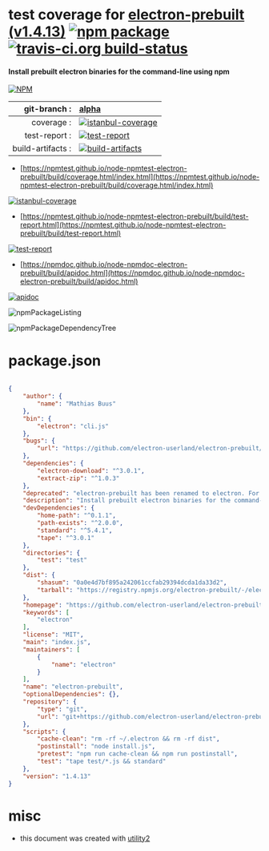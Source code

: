 # test coverage for  [electron-prebuilt (v1.4.13)](https://github.com/electron-userland/electron-prebuilt#readme)  [![npm package](https://img.shields.io/npm/v/npmtest-electron-prebuilt.svg?style=flat-square)](https://www.npmjs.org/package/npmtest-electron-prebuilt) [![travis-ci.org build-status](https://api.travis-ci.org/npmtest/node-npmtest-electron-prebuilt.svg)](https://travis-ci.org/npmtest/node-npmtest-electron-prebuilt)
#### Install prebuilt electron binaries for the command-line using npm

[![NPM](https://nodei.co/npm/electron-prebuilt.png?downloads=true&downloadRank=true&stars=true)](https://www.npmjs.com/package/electron-prebuilt)

| git-branch : | [alpha](https://github.com/npmtest/node-npmtest-electron-prebuilt/tree/alpha)|
|--:|:--|
| coverage : | [![istanbul-coverage](https://npmtest.github.io/node-npmtest-electron-prebuilt/build/coverage.badge.svg)](https://npmtest.github.io/node-npmtest-electron-prebuilt/build/coverage.html/index.html)|
| test-report : | [![test-report](https://npmtest.github.io/node-npmtest-electron-prebuilt/build/test-report.badge.svg)](https://npmtest.github.io/node-npmtest-electron-prebuilt/build/test-report.html)|
| build-artifacts : | [![build-artifacts](https://npmtest.github.io/node-npmtest-electron-prebuilt/glyphicons_144_folder_open.png)](https://github.com/npmtest/node-npmtest-electron-prebuilt/tree/gh-pages/build)|

- [https://npmtest.github.io/node-npmtest-electron-prebuilt/build/coverage.html/index.html](https://npmtest.github.io/node-npmtest-electron-prebuilt/build/coverage.html/index.html)

[![istanbul-coverage](https://npmtest.github.io/node-npmtest-electron-prebuilt/build/screenCapture.buildCi.browser.%252Ftmp%252Fbuild%252Fcoverage.lib.html.png)](https://npmtest.github.io/node-npmtest-electron-prebuilt/build/coverage.html/index.html)

- [https://npmtest.github.io/node-npmtest-electron-prebuilt/build/test-report.html](https://npmtest.github.io/node-npmtest-electron-prebuilt/build/test-report.html)

[![test-report](https://npmtest.github.io/node-npmtest-electron-prebuilt/build/screenCapture.buildCi.browser.%252Ftmp%252Fbuild%252Ftest-report.html.png)](https://npmtest.github.io/node-npmtest-electron-prebuilt/build/test-report.html)

- [https://npmdoc.github.io/node-npmdoc-electron-prebuilt/build/apidoc.html](https://npmdoc.github.io/node-npmdoc-electron-prebuilt/build/apidoc.html)

[![apidoc](https://npmdoc.github.io/node-npmdoc-electron-prebuilt/build/screenCapture.buildCi.browser.%252Ftmp%252Fbuild%252Fapidoc.html.png)](https://npmdoc.github.io/node-npmdoc-electron-prebuilt/build/apidoc.html)

![npmPackageListing](https://npmtest.github.io/node-npmtest-electron-prebuilt/build/screenCapture.npmPackageListing.svg)

![npmPackageDependencyTree](https://npmtest.github.io/node-npmtest-electron-prebuilt/build/screenCapture.npmPackageDependencyTree.svg)



# package.json

```json

{
    "author": {
        "name": "Mathias Buus"
    },
    "bin": {
        "electron": "cli.js"
    },
    "bugs": {
        "url": "https://github.com/electron-userland/electron-prebuilt/issues"
    },
    "dependencies": {
        "electron-download": "^3.0.1",
        "extract-zip": "^1.0.3"
    },
    "deprecated": "electron-prebuilt has been renamed to electron. For more details, see http://electron.atom.io/blog/2016/08/16/npm-install-electron",
    "description": "Install prebuilt electron binaries for the command-line using npm",
    "devDependencies": {
        "home-path": "^0.1.1",
        "path-exists": "^2.0.0",
        "standard": "^5.4.1",
        "tape": "^3.0.1"
    },
    "directories": {
        "test": "test"
    },
    "dist": {
        "shasum": "0a0e4d7bf895a242061ccfab29394dcda1da33d2",
        "tarball": "https://registry.npmjs.org/electron-prebuilt/-/electron-prebuilt-1.4.13.tgz"
    },
    "homepage": "https://github.com/electron-userland/electron-prebuilt#readme",
    "keywords": [
        "electron"
    ],
    "license": "MIT",
    "main": "index.js",
    "maintainers": [
        {
            "name": "electron"
        }
    ],
    "name": "electron-prebuilt",
    "optionalDependencies": {},
    "repository": {
        "type": "git",
        "url": "git+https://github.com/electron-userland/electron-prebuilt.git"
    },
    "scripts": {
        "cache-clean": "rm -rf ~/.electron && rm -rf dist",
        "postinstall": "node install.js",
        "pretest": "npm run cache-clean && npm run postinstall",
        "test": "tape test/*.js && standard"
    },
    "version": "1.4.13"
}
```



# misc
- this document was created with [utility2](https://github.com/kaizhu256/node-utility2)
